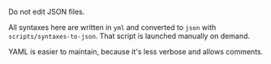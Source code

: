 Do not edit JSON files.

All syntaxes here are written in `yml` and converted to `json` with `scripts/syntaxes-to-json`. That script is launched manually on demand.

YAML is easier to maintain, because it's less verbose and allows comments.
